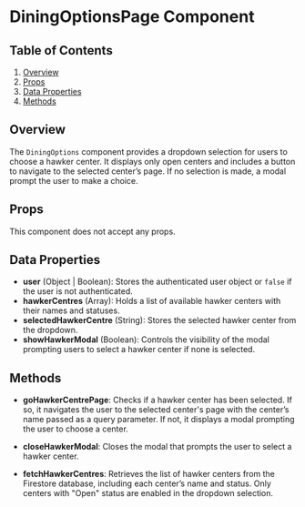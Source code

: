 # DiningOptionsPage Component

## Table of Contents

1. [Overview](#overview)
2. [Props](#props)
3. [Data Properties](#data-properties)
4. [Methods](#methods)

## Overview

The `DiningOptions` component provides a dropdown selection for users to choose a hawker center. It displays only open centers and includes a button to navigate to the selected center’s page. If no selection is made, a modal prompt the user to make a choice.

## Props

This component does not accept any props.

## Data Properties

- **user** (Object | Boolean): Stores the authenticated user object or `false` if the user is not authenticated.
- **hawkerCentres** (Array): Holds a list of available hawker centers with their names and statuses.
- **selectedHawkerCentre** (String): Stores the selected hawker center from the dropdown.
- **showHawkerModal** (Boolean): Controls the visibility of the modal prompting users to select a hawker center if none is selected.

## Methods

- **goHawkerCentrePage**: Checks if a hawker center has been selected. If so, it navigates the user to the selected center's page with the center’s name passed as a query parameter. If not, it displays a modal prompting the user to choose a center.

- **closeHawkerModal**: Closes the modal that prompts the user to select a hawker center.

- **fetchHawkerCentres**: Retrieves the list of hawker centers from the Firestore database, including each center’s name and status. Only centers with "Open" status are enabled in the dropdown selection.
